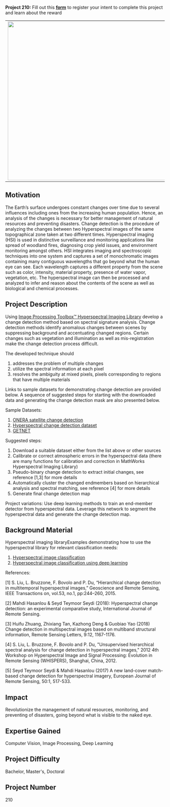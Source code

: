 **Project 210:** Fill out this <strong>[form](https://forms.office.com/Pages/ResponsePage.aspx?id=ETrdmUhDaESb3eUHKx3B5lOTzSa_A6lPqq2LJKzvpM5UMTBZRkc4UTRETjFERVRDWllQRE40OUFSQS4u)</strong> to  register your intent to complete this project and learn about the reward

<table>
<td><img src="https://gist.githubusercontent.com/robertogl/e0115dc303472a9cfd52bbbc8edb7665/raw/hyperspectralimage.png"  width=500 /></td>
<td><p><h1>Change Detection in Hyperspectral Imagery</h1></p>
<p> Develop an efficient method for detecting small changes on Earth surface using hyperspectral images. </p>
</table>

## Motivation

The Earth’s surface undergoes constant changes over time due to several influences including ones from the increasing human population. Hence, an analysis of the changes is necessary for better management of natural resources and preventing disasters. Change detection is the procedure of analyzing the changes between two Hyperspectral images of the same topographical zone taken at two different times.
Hyperspectral imaging (HSI) is used in distinctive surveillance and monitoring applications like spread of woodland fires, diagnosing crop yield issues, and environment monitoring amongst others. HSI integrates imaging and spectroscopic techniques into one system and captures a set of monochromatic images containing many contiguous wavelengths that go beyond what the human eye can see. Each wavelength captures a different property from the scene such as color, intensity, material property, presence of water vapor, vegetation, etc. The hyperspectral image can then be processed and analyzed to infer and reason about the contents of the scene as well as biological and chemical processes.


## Project Description

Using [Image Processing Toolbox™ Hyperspectral Imaging Library](https://www.mathworks.com/matlabcentral/fileexchange/76796-image-processing-toolbox-hyperspectral-imaging-library) develop a change detection method based on spectral signature analysis. Change detection methods identify anomalous changes between scenes by suppressing background and accentuating changed regions. Certain changes such as vegetation and illumination as well as mis-registration make the change detection process difficult.

The developed technique should
1.	addresses the problem of multiple changes
2.	utilize the spectral information at each pixel 
3.	resolves the ambiguity at mixed pixels, pixels corresponding to regions that have multiple materials

Links to sample datasets for demonstrating change detection are provided below. A sequence of suggested steps for starting with the downloaded data and generating the change detection mask are also presented below.

Sample Datasets:
1.	[ONERA satellite change detection](https://ieee-dataport.org/open-access/oscd-onera-satellite-change-detection)
2.	[Hyperspectral change detection dataset](https://citius.usc.es/investigacion/datasets/hyperspectral-change-detection-dataset)
3.	[GETNET](https://drive.google.com/file/d/1cWy6KqE0rymSk5-ytqr7wM1yLMKLukfP/view)


Suggested steps:
1.	Download a suitable dataset either from the list above or other sources
2.	Calibrate or correct  atmospheric errors in the hyperspectral data (there are many functions for calibration and correction in MathWorks Hyperspectral Imaging Library)
3.	Pseudo-binary change detection to extract initial changes, see reference [1,3] for more details
4.	Automatically cluster the changed endmembers based on hierarchical analysis and spectral matching, see reference [4] for more details
5.	Generate final change detection map

Project variations:
Use deep learning methods to train an end-member detector from hyperspectral data. Leverage this network to segment the hyperspectral data and generate the change detection map.


## Background Material

Hyperspectral imaging libraryExamples demonstrating how to use the hyperspectral library for relevant classification needs:
1.	[Hyperspectral image classification](https://www.mathworks.com/help/images/classify-hyperspectral-image-using-sam-metric.html)
2.	[Hyperspectral image classification using deep learning](https://www.mathworks.com/help/images/hyperspectral-image-classification-using-deep-learning.html)

References: 

[1] S. Liu, L. Bruzzone, F. Bovolo and P. Du, “Hierarchical change detection in multitemporal hyperspectral images,” Geoscience and Remote Sensing, IEEE Transactions on, vol.53, no.1, pp:244–260, 2015.

[2] Mahdi Hasanlou & Seyd Teymoor Seydi (2018): Hyperspectral change detection: an experimental comparative study, International Journal of Remote Sensing.

[3] Huifu Zhuang, Zhixiang Tan, Kazhong Deng & Guobiao Yao (2018) Change detection in multispectral images based on multiband structural information, Remote Sensing Letters, 9:12, 1167-1176.

[4] S. Liu, L. Bruzzone, F. Bovolo and P. Du, "Unsupervised hierarchical spectral analysis for change detection in hyperspectral images," 2012 4th Workshop on Hyperspectral Image and Signal Processing: Evolution in Remote Sensing (WHISPERS), Shanghai, China, 2012.

[5] Seyd Teymoor Seydi & Mahdi Hasanlou (2017) A new land-cover match-based change detection for hyperspectral imagery, European Journal of Remote Sensing, 50:1, 517-533.

## Impact

Revolutionize the management of natural resources, monitoring, and preventing of disasters, going beyond what is visible to the naked eye.

## Expertise Gained 

Computer Vision, Image Processing, Deep Learning


## Project Difficulty

Bachelor, Master's, Doctoral

## Project Number

210